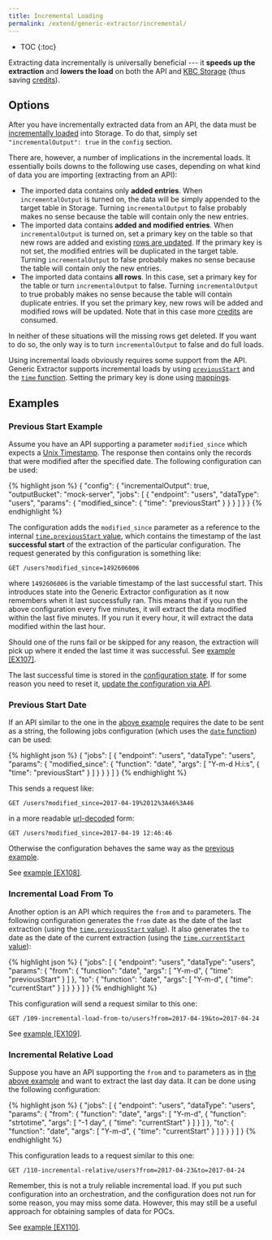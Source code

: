 ```yaml
---
title: Incremental Loading
permalink: /extend/generic-extractor/incremental/
---
```


* TOC
{:toc}

Extracting data incrementally is universally beneficial --- it **speeds up the extraction** and **lowers the load** on both the API and
[KBC Storage](https://help.keboola.com/storage/) (thus saving 
[credits](https://help.keboola.com/management/limits/#project-power)).

## Options
After you have incrementally extracted data from an API, the data must be 
[incrementally loaded](https://help.keboola.com/storage/tables/#incremental-loading)
into Storage. To do that, simply set `"incrementalOutput": true` in the `config` section. 

There are, however, a number of implications in the incremental loads. It essentially boils downs to the following use cases, 
depending on what kind of data you are importing (extracting from an API):

- The imported data contains only **added entries**. When `incrementalOutput` is turned on, the data will be 
simply appended to the target table in Storage. Turning `incrementalOutput` to false probably makes no sense 
because the table will contain only the new entries.
- The imported data contains **added and modified entries**. When `incrementalOutput` is turned on, set a primary key on the table so that new rows are added and existing [rows are updated](https://help.keboola.com/storage/tables/#primary-key-deduplication). 
If the primary key is not set, the modified entries will be duplicated in the target table. Turning 
`incrementalOutput` to false probably makes no sense because the table will contain only the new entries.
- The imported data contains **all rows**. In this case, set a primary key for the table or turn 
`incrementalOutput` to false. Turning `incrementalOutput` to true probably makes no sense because the table will 
contain duplicate entries. If you set the primary key, new rows will be added and modified rows will be updated. 
Note that in this case more [credits](https://help.keboola.com/management/limits/#project-power) are consumed.

In neither of these situations will the missing rows get deleted. If you want to do so, the only way is 
to turn `incrementalOutput` to false and do full loads. 

Using incremental loads obviously requires some support from the API. Generic Extractor supports incremental 
loads by using [`previousStart`](/extend/generic-extractor/functions/#parameters-context) and the
[`time` function](/extend/generic-extractor/functions/#time). Setting the primary key is done using
[mappings](/extend/generic-extractor/configuration/config/mappings/).

## Examples

### Previous Start Example
Assume you have an API supporting a parameter `modified_since` which expects a 
[Unix Timestamp](https://en.wikipedia.org/wiki/Unix_time). The response then contains only the 
records that were modified after the specified date. The following configuration can be used:

{% highlight json %}
{
    "config": {
        "incrementalOutput": true,
        "outputBucket": "mock-server",
        "jobs": [
            {
                "endpoint": "users",
                "dataType": "users",
                "params": {
                    "modified_since": {
                        "time": "previousStart"
                    }
                }
            }
        ]
    }
}
{% endhighlight %}

The configuration adds the `modified_since` parameter as a reference to the internal 
[`time.previousStart` value](/extend/generic-extractor/functions/#parameters-context), which contains the timestamp of the last 
**successful start** of the extraction of the particular configuration. The request generated by this configuration is something like:

    GET /users?modified_since=1492606006

where `1492606006` is the variable timestamp of the last successful start. This introduces state into the
Generic Extractor configuration as it now remembers when it last successfully ran. This means 
that if you run the above configuration every five minutes, it will extract the data modified within the last five minutes. 
If you run it every hour, it will extract the data modified within the last hour. 

Should one of the runs fail or be skipped for any reason, the extraction will pick up where it ended the last time it was successful. 
See [example [EX107]](https://github.com/keboola/generic-extractor/tree/master/doc/examples/107-incremental-load).

The last successful time is stored in the [configuration state](/extend/common-interface/config-file/#state-file).
If for some reason you need to reset it, 
[update the configuration via API](http://docs.keboola.apiary.io/#reference/component-configurations/manage-configurations/update-configuration).

### Previous Start Date
If an API similar to the one in the [above example](#previous-start-example) requires the date to be 
sent as a string, the following jobs configuration (which uses the [`date` function](/extend/generic-extractor/functions/#date))
can be used:

{% highlight json %}
{
    "jobs": [
        {
            "endpoint": "users",
            "dataType": "users",
            "params": {
                "modified_since": {
                    "function": "date",
                    "args": [
                        "Y-m-d H:i:s",
                        {
                            "time": "previousStart"
                        }
                    ]
                }
            }
        }
    ]
}
{% endhighlight %}

This sends a request like:

    GET /users?modified_since=2017-04-19%2012%3A46%3A46

in a more readable [url-decoded](http://meyerweb.com/eric/tools/dencoder/) form:

	GET /users?modified_since=2017-04-19 12:46:46

Otherwise the configuration behaves the same way as the [previous example](#previous-start-example).

See [example [EX108]](https://github.com/keboola/generic-extractor/tree/master/doc/examples/108-incremental-load-date).

### Incremental Load From To
Another option is an API which requires the `from` and `to` parameters. The following
configuration generates the `from` date as the date of the last extraction (using the [`time.previousStart` 
value](/extend/generic-extractor/functions/#parameters-context)). It also generates the `to` date as the date 
of the current extraction (using the [`time.currentStart` value](/extend/generic-extractor/functions/#parameters-context)):

{% highlight json %}
{
    "jobs": [
        {
            "endpoint": "users",
            "dataType": "users",
            "params": {
                "from": {
                    "function": "date",
                    "args": [
                        "Y-m-d",
                        {
                            "time": "previousStart"
                        }
                    ]
                },
                "to": {
                    "function": "date",
                    "args": [
                        "Y-m-d",
                        {
                            "time": "currentStart"
                        }
                    ]
                }
            }
        }
    ]
}
{% endhighlight %}

This configuration will send a request similar to this one:

    GET /109-incremental-load-from-to/users?from=2017-04-19&to=2017-04-24

See [example [EX109]](https://github.com/keboola/generic-extractor/tree/master/doc/examples/109-incremental-load-from-to).

### Incremental Relative Load
Suppose you have an API supporting the `from` and `to` parameters as in [the above example](#incremental-load-from-to) and 
want to extract the last day data. It can be done using the following configuration:

{% highlight json %}
{
    "jobs": [
        {
            "endpoint": "users",
            "dataType": "users",
            "params": {
                "from": {
                    "function": "date",
                    "args": [
                        "Y-m-d",
                        {
                            "function": "strtotime",
                            "args": [
                                "-1 day",
                                {
                                    "time": "currentStart"
                                }
                            ]
                        }
                    ]
                },
                "to": {
                    "function": "date",
                    "args": [
                        "Y-m-d",
                        {
                            "time": "currentStart"
                        }
                    ]
                }
            }
        }
    ]
}
{% endhighlight %}

This configuration leads to a request similar to this one:

    GET /110-incremental-relative/users?from=2017-04-23&to=2017-04-24

Remember, this is not a truly reliable incremental load. If you put such configuration 
into an orchestration, and the configuration does not run for some reason, you may miss some data. 
However, this may still be a useful approach for obtaining samples of data for POCs.

See [example [EX110]](https://github.com/keboola/generic-extractor/tree/master/doc/examples/110-incremental-relative).

